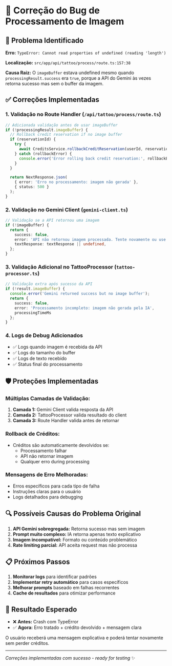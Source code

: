 # 🔧 Correção do Bug de Processamento de Imagem

## 🐛 Problema Identificado

**Erro:** `TypeError: Cannot read properties of undefined (reading 'length')`

**Localização:** `src/app/api/tattoo/process/route.ts:157:38`

**Causa Raiz:** O `imageBuffer` estava undefined mesmo quando `processingResult.success` era `true`, porque a API do Gemini às vezes retorna sucesso mas sem o buffer da imagem.

## ✅ Correções Implementadas

### 1. **Validação no Route Handler (`/api/tattoo/process/route.ts`)**

```typescript
// Adicionada validação antes de usar imageBuffer
if (!processingResult.imageBuffer) {
  // Rollback credit reservation if no image buffer
  if (reservationId) {
    try {
      await CreditsService.rollbackCreditReservation(userId, reservationId);
    } catch (rollbackError) {
      console.error('Error rolling back credit reservation:', rollbackError);
    }
  }

  return NextResponse.json(
    { error: 'Erro no processamento: imagem não gerada' },
    { status: 500 }
  );
}
```

### 2. **Validação no Gemini Client (`gemini-client.ts`)**

```typescript
// Validação se a API retornou uma imagem
if (!imageBuffer) {
  return {
    success: false,
    error: 'API não retornou imagem processada. Tente novamente ou use uma imagem diferente.',
    textResponse: textResponse || undefined,
  };
}
```

### 3. **Validação Adicional no TattooProcessor (`tattoo-processor.ts`)**

```typescript
// Validação extra após sucesso da API
if (!result.imageBuffer) {
  console.error('Gemini returned success but no image buffer');
  return {
    success: false,
    error: 'Processamento incompleto: imagem não gerada pela IA',
    processingTimeMs
  };
}
```

### 4. **Logs de Debug Adicionados**

- ✅ Logs quando imagem é recebida da API
- ✅ Logs do tamanho do buffer
- ✅ Logs de texto recebido
- ✅ Status final do processamento

## 🛡️ Proteções Implementadas

### **Múltiplas Camadas de Validação:**
1. **Camada 1:** Gemini Client valida resposta da API
2. **Camada 2:** TattooProcessor valida resultado do client
3. **Camada 3:** Route Handler valida antes de retornar

### **Rollback de Créditos:**
- Créditos são automaticamente devolvidos se:
  - Processamento falhar
  - API não retornar imagem
  - Qualquer erro during processing

### **Mensagens de Erro Melhoradas:**
- Erros específicos para cada tipo de falha
- Instruções claras para o usuário
- Logs detalhados para debugging

## 🔍 Possíveis Causas do Problema Original

1. **API Gemini sobregregada:** Retorna sucesso mas sem imagem
2. **Prompt muito complexo:** IA retorna apenas texto explicativo
3. **Imagem incompatível:** Formato ou conteúdo problemático
4. **Rate limiting parcial:** API aceita request mas não processa

## 📋 Próximos Passos

1. **Monitorar logs** para identificar padrões
2. **Implementar retry automático** para casos específicos
3. **Melhorar prompts** baseado em falhas recorrentes
4. **Cache de resultados** para otimizar performance

## 🎯 Resultado Esperado

- ❌ **Antes:** Crash com TypeError
- ✅ **Agora:** Erro tratado + crédito devolvido + mensagem clara

O usuário receberá uma mensagem explicativa e poderá tentar novamente sem perder créditos.

---

*Correções implementadas com sucesso - ready for testing* ✨